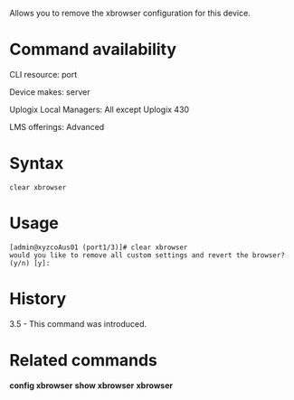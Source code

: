 Allows you to remove the xbrowser configuration for this device. 

# Command availability 

CLI resource: port

Device makes: server

Uplogix Local Managers: All except Uplogix 430

LMS offerings: Advanced

# Syntax 

```
clear xbrowser
```

# Usage 

```
[admin@xyzcoAus01 (port1/3)]# clear xbrowser
would you like to remove all custom settings and revert the browser? (y/n) [y]: 
```

# History 

3.5 - This command was introduced.

# Related commands

**config xbrowser**
**show xbrowser**
**xbrowser**
